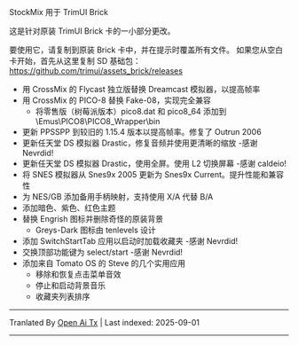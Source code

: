 StockMix 用于 TrimUI Brick

这是针对原装 TrimUI Brick 卡的一小部分更改。

要使用它，请复制到原装 Brick 卡中，并在提示时覆盖所有文件。
如果您从空白卡开始，首先从这里复制 SD 基础包：
https://github.com/trimui/assets_brick/releases

- 用 CrossMix 的 Flycast 独立版替换 Dreamcast 模拟器，以提高帧率
- 用 CrossMix 的 PICO-8 替换 Fake-08，实现完全兼容
	- 将零售版（树莓派版本）pico8.dat 和 pico8_64 添加到 \Emus\PICO8\PICO8_Wrapper\bin
- 更新 PPSSPP 到较旧的 1.15.4 版本以提高帧率。修复了 Outrun 2006
- 更新任天堂 DS 模拟器 Drastic，修复音频并使用更清晰的缩放 -感谢 Nevrdid!
- 更新任天堂 DS 模拟器 Drastic，使用全屏。使用 L2 切换屏幕 -感谢 caldeio!
- 将 SNES 模拟器从 Snes9x 2005 更新为 Snes9x Current。提升性能和兼容性
- 为 NES/GB 添加备用手柄映射，支持使用 X/A 代替 B/A
- 添加暗色、紫色、红色主题
- 替换 Engrish 图标并删除奇怪的原装背景
	- Greys-Dark 图标由 tenlevels 设计
- 添加 SwitchStartTab 应用以启动时加载收藏夹 -感谢 Nevrdid!
- 交换顶部功能键为 select/start -感谢 Nevrdid!
- 添加来自 Tomato OS 的 Steve 的几个实用应用
	- 移除和恢复点击菜单音效
	- 停止和启动背景音乐
	- 收藏夹列表排序


---

Tranlated By [Open Ai Tx](https://github.com/OpenAiTx/OpenAiTx) | Last indexed: 2025-09-01

---